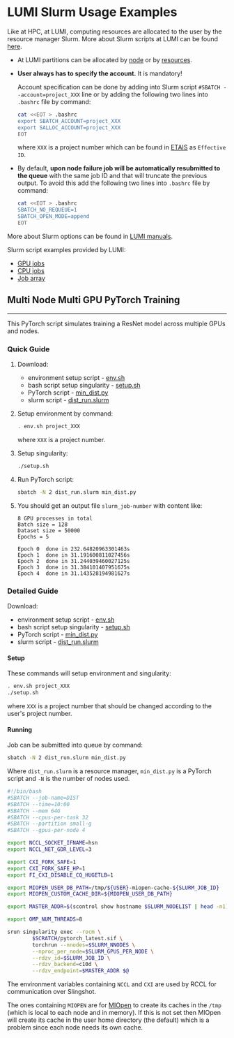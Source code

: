 # LUMI Slurm Usage Examples

Like at HPC, at LUMI, computing resources are allocated to the user by the resource manager Slurm. More about Slurm scripts at LUMI can be found [here](https://docs.lumi-supercomputer.eu/runjobs/scheduled-jobs/slurm-quickstart/).

- At LUMI partitions can be allocated by [node](https://docs.lumi-supercomputer.eu/runjobs/scheduled-jobs/partitions/#slurm-partitions-allocatable-by-node) or by [resources](https://docs.lumi-supercomputer.eu/runjobs/scheduled-jobs/partitions/#slurm-partitions-allocatable-by-resources).

- **User always has to specify the account.** It is mandatory!

    Account specification can be done by adding into Slurm script `#SBATCH --account=project_XXX` line or by adding the following two lines into `.bashrc` file by command:

    ```bash
    cat <<EOT > .bashrc
    export SBATCH_ACCOUNT=project_XXX
    export SALLOC_ACCOUNT=project_XXX
    EOT
    ```

    where `XXX` is a project number which can be found in [ETAIS](https://etais.ee) as `Effective ID`.

- By default, **upon node failure job will be automatically resubmitted to the queue** with the same job ID and that will truncate the previous output. To avoid this add the following two lines into `.bashrc` file by command:

    ```bash
    cat <<EOT > .bashrc
    SBATCH_NO_REQUEUE=1 
    SBATCH_OPEN_MODE=append
    EOT
    ```

More about Slurm options can be found in [LUMI manuals](https://docs.lumi-supercomputer.eu/runjobs/scheduled-jobs/batch-job/#common-slurm-options).

Slurm script examples provided by LUMI:

- [GPU jobs](https://docs.lumi-supercomputer.eu/runjobs/scheduled-jobs/lumig-job/)
- [CPU jobs](https://docs.lumi-supercomputer.eu/runjobs/scheduled-jobs/lumic-job/)
- [Job array](https://docs.lumi-supercomputer.eu/runjobs/scheduled-jobs/throughput/)

## Multi Node Multi GPU PyTorch Training

---

This PyTorch script simulates training a ResNet model across multiple GPUs and nodes.

### Quick Guide

1. Download:
      - environment setup script - [env.sh](/access/attachments/env.sh)
      - bash script setup singularity - [setup.sh](/access/attachments/setup.sh)
      - PyTorch script - [min_dist.py](/access/attachments/min_dist.py)
      - slurm script - [dist_run.slurm](/access/attachments/dist_run.slurm)

2. Setup environment by command:

    ```bash
    . env.sh project_XXX 
    ```

    where `XXX` is a project number.

3. Setup singularity:

    ```bash
    ./setup.sh 
    ```

4. Run PyTorch script:

    ```bash
    sbatch -N 2 dist_run.slurm min_dist.py
    ```

5. You should get an output file `slurm_job-number` with content like:

    ```text
    8 GPU processes in total
    Batch size = 128
    Dataset size = 50000
    Epochs = 5

    Epoch 0  done in 232.64820963301463s
    Epoch 1  done in 31.191600811027456s
    Epoch 2  done in 31.244039460027125s
    Epoch 3  done in 31.384101407951675s
    Epoch 4  done in 31.143528194981627s
    ```

### Detailed Guide

Download:

- environment setup script - [env.sh](/access/attachments/env.sh)
- bash script setup singularity - [setup.sh](/access/attachments/setup.sh)
- PyTorch script - [min_dist.py](/access/attachments/min_dist.py)
- slurm script - [dist_run.slurm](/access/attachments/dist_run.slurm)

#### Setup

These commands will setup environment and singularity:

```bash
. env.sh project_XXX
./setup.sh
```

where `XXX` is a project number that should be changed according to the user's project number.

#### Running

Job can be submitted into queue by command:

```bash
sbatch -N 2 dist_run.slurm min_dist.py
```

Where `dist_run.slurm` is a resource manager, `min_dist.py` is a PyTorch script and `-N` is the number of nodes used.

```bash
#!/bin/bash
#SBATCH --job-name=DIST
#SBATCH --time=10:00
#SBATCH --mem 64G
#SBATCH --cpus-per-task 32
#SBATCH --partition small-g
#SBATCH --gpus-per-node 4

export NCCL_SOCKET_IFNAME=hsn
export NCCL_NET_GDR_LEVEL=3

export CXI_FORK_SAFE=1
export CXI_FORK_SAFE_HP=1
export FI_CXI_DISABLE_CQ_HUGETLB=1

export MIOPEN_USER_DB_PATH=/tmp/${USER}-miopen-cache-${SLURM_JOB_ID}
export MIOPEN_CUSTOM_CACHE_DIR=${MIOPEN_USER_DB_PATH}

export MASTER_ADDR=$(scontrol show hostname $SLURM_NODELIST | head -n1)

export OMP_NUM_THREADS=8

srun singularity exec --rocm \
        $SCRATCH/pytorch_latest.sif \
        torchrun --nnodes=$SLURM_NNODES \
        --nproc_per_node=$SLURM_GPUS_PER_NODE \
        --rdzv_id=$SLURM_JOB_ID \
        --rdzv_backend=c10d \
        --rdzv_endpoint=$MASTER_ADDR $@
```

The environment variables containing `NCCL` and `CXI` are used by RCCL for communication over Slingshot.

The ones containing `MIOPEN` are for [MIOpen](https://rocmsoftwareplatform.github.io/MIOpen/doc/html/index.html) to create its caches in the `/tmp` (which is local to each node and in memory). If this is not set then MIOpen will create its cache in the user home directory (the default) which is a problem since each node needs its own cache.
